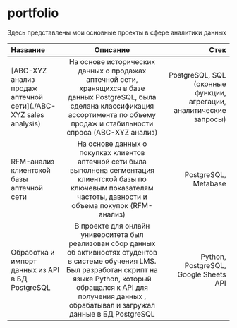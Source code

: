 # portfolio
Здесь представлены мои основные проекты в сфере аналитики данных

|   Название   | Описание |     Стек    |
|:-----------|:-----------:|------------:|
| [ABC-XYZ анализ продаж аптечной сети](./ABC-XYZ sales analysis)     | На основе исторических данных о продажах аптечной сети, хранящихся в базе данных PostgreSQL, была сделана классификация ассортимента по объему продаж и стабильности спроса (ABC-XYZ анализ)   | PostgreSQL, SQL (оконные функции, агрегации, аналитические запросы)      |
| RFM-анализ клиентской базы аптечной сети    | На основе данных о покупках клиентов аптечной сети была выполнена сегментация клиентской базы по ключевым показателям частоты, давности и объема покупок (RFM-анализ)     | PostgreSQL, Metabase   |
| Обработка и импорт данных из API в БД PostgreSQL | В проекте для онлайн университета был реализован сбор данных об активностях студентов в системе обучения LMS. Был разработан скрипт на языке Python, который обращался к API для получения данных , обрабатывал и загружал данные в БД PostgreSQL     |  Python, PostgreSQL, Google Sheets API     |

